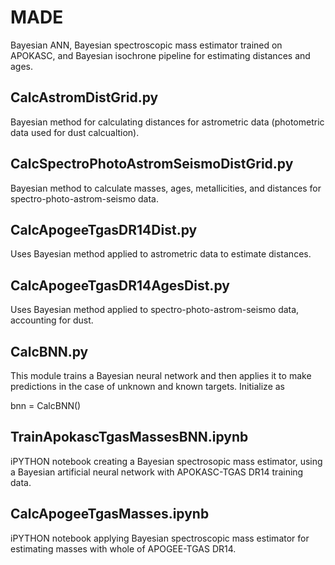# MADE
Bayesian ANN, Bayesian spectroscopic mass estimator trained on APOKASC, and Bayesian isochrone pipeline for estimating distances and ages.

## CalcAstromDistGrid.py 	
Bayesian method for calculating distances for astrometric data (photometric data used for dust calcualtion).

## CalcSpectroPhotoAstromSeismoDistGrid.py 
Bayesian method to calculate masses, ages, metallicities, and distances for spectro-photo-astrom-seismo data.

## CalcApogeeTgasDR14Dist.py 	
Uses Bayesian method applied to astrometric data to estimate distances.

## CalcApogeeTgasDR14AgesDist.py
Uses Bayesian method applied to spectro-photo-astrom-seismo data, accounting for dust.

## CalcBNN.py
This module trains a Bayesian neural network and then applies it to make predictions in the 
case of unknown and known targets.
Initialize as

  bnn = CalcBNN()

## TrainApokascTgasMassesBNN.ipynb 
iPYTHON notebook creating a Bayesian spectrosopic mass estimator, using a Bayesian artificial neural network with APOKASC-TGAS DR14 training data.

## CalcApogeeTgasMasses.ipynb 	
iPYTHON notebook applying Bayesian spectroscopic mass estimator for estimating masses with whole of APOGEE-TGAS DR14.



